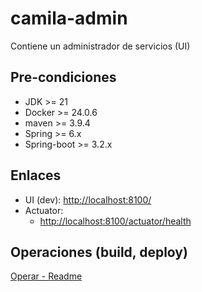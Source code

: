 # camila-admin

Contiene un administrador de servicios (UI)

## Pre-condiciones

* JDK >= 21
* Docker >= 24.0.6
* maven >= 3.9.4
* Spring >= 6.x
* Spring-boot >= 3.2.x

## Enlaces

* UI (dev): <http://localhost:8100/>
* Actuator:
  * <http://localhost:8100/actuator/health>

## Operaciones (build, deploy)

[Operar - Readme](.operate/Readme.md)
